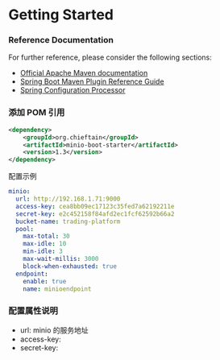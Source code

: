 # Getting Started

### Reference Documentation
For further reference, please consider the following sections:

* [Official Apache Maven documentation](https://maven.apache.org/guides/index.html)
* [Spring Boot Maven Plugin Reference Guide](https://docs.spring.io/spring-boot/docs/2.2.0.RELEASE/maven-plugin/)
* [Spring Configuration Processor](https://docs.spring.io/spring-boot/docs/2.2.0.RELEASE/reference/htmlsingle/#configuration-metadata-annotation-processor)

### 添加 POM 引用
```xml
<dependency>
    <groupId>org.chieftain</groupId>
    <artifactId>minio-boot-starter</artifactId>
    <version>1.3</version>
</dependency>
```

配置示例
```yaml
minio:
  url: http://192.168.1.71:9000
  access-key: cea8bb09ec17123c35fed7a62192211e
  secret-key: e2c452158f84afd2ec1fcf62592b66a2
  bucket-name: trading-platform
  pool:
    max-total: 30
    max-idle: 10
    min-idle: 3
    max-wait-millis: 3000
    block-when-exhausted: true
  endpoint:
    enable: true
    name: minioendpoint
```

### 配置属性说明
- url: minio 的服务地址
- access-key: 
- secret-key: